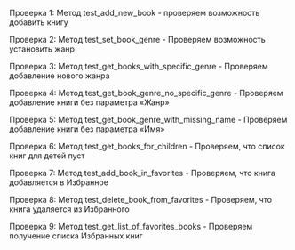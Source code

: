 Проверка 1: 
Метод test_add_new_book -
проверяем возможность добавить книгу


Проверка 2:
Метод test_set_book_genre - 
Проверяем возможность установить жанр

Проверка 3:
Метод test_get_books_with_specific_genre -
Проверяем добавление нового жанра

Проверка 4:
Метод test_get_book_genre_no_specific_genre -
Проверяем добавление книги без параметра «Жанр»

Проверка 5:
Метод test_get_book_genre_with_missing_name -
Проверяем добавление книги без параметра «Имя»

Проверка 6:
Метод test_get_books_for_children -
Проверяем, что список книг для детей пуст

Проверка 7:
Метод test_add_book_in_favorites -
Проверяем, что книга добавляется в Избранное

Проверка 8:
Метод test_delete_book_from_favorites -
Проверяем, что книга удаляется из Избранного

Проверка 9:
Метод test_get_list_of_favorites_books -
Проверяем получение списка Избранных книг

